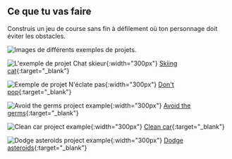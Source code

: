 ## Ce que tu vas faire

Construis un jeu de course sans fin à défilement où ton personnage doit éviter les obstacles.

![Images de différents exemples de projets.](images/showcase_projects.png)

![L'exemple de projet Chat skieur](images/example2.png){:width="300px"}
[Skiing cat](https://editor.raspberrypi.org/en/projects/skiing-cat-example){:target="_blank"}

![Exemple de projet N'éclate pas](images/example4.png){:width="300px"}
[Don't pop](https://editor.raspberrypi.org/en/projects/dont-pop-example){:target="_blank"}

![Avoid the germs project example](images/example3.png){:width="300px"}
[Avoid the germs](https://editor.raspberrypi.org/en/projects/avoid-germs-example){:target="_blank"}

![Clean car project example](images/example5.png){:width="300px"}
[Clean car](https://editor.raspberrypi.org/en/projects/clean-car-example){:target="_blank"}

![Dodge asteroids project example](images/example1.png){:width="300px"}
[Dodge asteroids](https://editor.raspberrypi.org/en/projects/dodge-asteroids-example){:target="_blank"}

